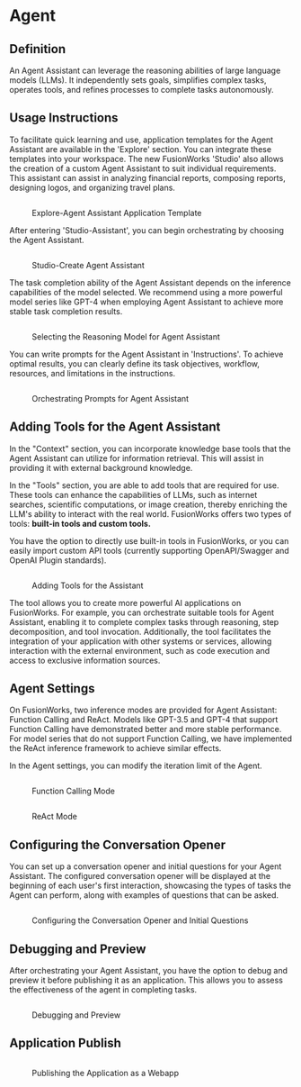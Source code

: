 # Agent

## Definition

An Agent Assistant can leverage the reasoning abilities of large language models (LLMs). It independently sets goals, simplifies complex tasks, operates tools, and refines processes to complete tasks autonomously.

## Usage Instructions

To facilitate quick learning and use, application templates for the Agent Assistant are available in the 'Explore' section. You can integrate these templates into your workspace. The new FusionWorks 'Studio' also allows the creation of a custom Agent Assistant to suit individual requirements. This assistant can assist in analyzing financial reports, composing reports, designing logos, and organizing travel plans.

<figure><img src="/en/.gitbook/assets/guides/application_orchestrate/agent/docs-1.png" alt=""><figcaption><p>Explore-Agent Assistant Application Template</p></figcaption></figure>

After entering 'Studio-Assistant', you can begin orchestrating by choosing the Agent Assistant.

<figure><img src="/en/.gitbook/assets/guides/application_orchestrate/agent/docs-2.png" alt=""><figcaption><p>Studio-Create Agent Assistant</p></figcaption></figure>

The task completion ability of the Agent Assistant depends on the inference capabilities of the model selected. We recommend using a more powerful model series like GPT-4 when employing Agent Assistant to achieve more stable task completion results.

<figure><img src="/en/.gitbook/assets/guides/application_orchestrate/agent/docs-3.png" alt=""><figcaption><p>Selecting the Reasoning Model for Agent Assistant</p></figcaption></figure>

You can write prompts for the Agent Assistant in 'Instructions'. To achieve optimal results, you can clearly define its task objectives, workflow, resources, and limitations in the instructions.

<figure><img src="/en/.gitbook/assets/guides/application_orchestrate/agent/docs-4.png" alt=""><figcaption><p>Orchestrating Prompts for Agent Assistant</p></figcaption></figure>

## Adding Tools for the Agent Assistant

In the "Context" section, you can incorporate knowledge base tools that the Agent Assistant can utilize for information retrieval. This will assist in providing it with external background knowledge.

In the "Tools" section, you are able to add tools that are required for use. These tools can enhance the capabilities of LLMs, such as internet searches, scientific computations, or image creation, thereby enriching the LLM's ability to interact with the real world. FusionWorks offers two types of tools: **built-in tools and custom tools.**

You have the option to directly use built-in tools in FusionWorks, or you can easily import custom API tools (currently supporting OpenAPI/Swagger and OpenAI Plugin standards).

<figure><img src="/en/.gitbook/assets/guides/application_orchestrate/agent/docs-5.png" alt=""><figcaption><p>Adding Tools for the Assistant</p></figcaption></figure>

The tool allows you to create more powerful AI applications on FusionWorks. For example, you can orchestrate suitable tools for Agent Assistant, enabling it to complete complex tasks through reasoning, step decomposition, and tool invocation. Additionally, the tool facilitates the integration of your application with other systems or services, allowing interaction with the external environment, such as code execution and access to exclusive information sources.

## Agent Settings

On FusionWorks, two inference modes are provided for Agent Assistant: Function Calling and ReAct. Models like GPT-3.5 and GPT-4 that support Function Calling have demonstrated better and more stable performance. For model series that do not support Function Calling, we have implemented the ReAct inference framework to achieve similar effects.&#x20;

In the Agent settings, you can modify the iteration limit of the Agent.

<figure><img src="/en/.gitbook/assets/guides/application_orchestrate/agent/docs-6.png" alt=""><figcaption><p>Function Calling Mode</p></figcaption></figure>

<figure><img src="/en/.gitbook/assets/guides/application_orchestrate/agent/sec-7.png" alt=""><figcaption><p>ReAct Mode</p></figcaption></figure>

## Configuring the Conversation Opener

You can set up a conversation opener and initial questions for your Agent Assistant. The configured conversation opener will be displayed at the beginning of each user's first interaction, showcasing the types of tasks the Agent can perform, along with examples of questions that can be asked.

<figure><img src="/en/.gitbook/assets/guides/application_orchestrate/agent/docs-8.png" alt=""><figcaption><p>Configuring the Conversation Opener and Initial Questions</p></figcaption></figure>

## Debugging and Preview

After orchestrating your Agent Assistant, you have the option to debug and preview it before publishing it as an application. This allows you to assess the effectiveness of the agent in completing tasks.

<figure><img src="/en/.gitbook/assets/guides/application_orchestrate/agent/docs-9.png" alt=""><figcaption><p>Debugging and Preview</p></figcaption></figure>

## Application Publish

<figure><img src="/en/.gitbook/assets/guides/application_orchestrate/agent/docs-10.png" alt=""><figcaption><p>Publishing the Application as a Webapp</p></figcaption></figure>
